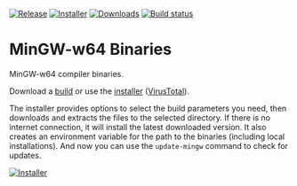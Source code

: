 [![Release](https://img.shields.io/github/v/release/niXman/mingw-builds-binaries)](https://github.com/niXman/mingw-builds-binaries/releases/latest)
[![Installer](https://img.shields.io/badge/installer-v1.4-blue)](https://github.com/KaioHSG/mingw-builds-binaries-installer/tree/installer)
[![Downloads](https://img.shields.io/github/downloads/niXman/mingw-builds-binaries/total)](https://github.com/niXman/mingw-builds-binaries/releases)
[![Build status](https://github.com/niXman/mingw-builds-binaries/actions/workflows/build.yml/badge.svg)](https://github.com/niXman/mingw-builds-binaries/actions/workflows/build.yml)

# MinGW-w64 Binaries

MinGW-w64 compiler binaries.

Download a [build](https://github.com/niXman/mingw-builds-binaries/releases/latest) or use the [installer](https://github.com/KaioHSG/mingw-builds-binaries-installer/archive/refs/heads/installer.zip) ([VirusTotal](https://www.virustotal.com/gui/file/4020622307428badcbc28bc3a991c77341b08844f363f9a3232c312d232a2f7d)).

The installer provides options to select the build parameters you need, then downloads and extracts the files to the selected directory. If there is no internet connection, it will install the latest downloaded version.
It also creates an environment variable for the path to the binaries (including local installations).
And now you can use the `update-mingw` command to check for updates.

[![Installer](https://github.com/user-attachments/assets/c17a1aa3-0e61-41e0-9bb9-ffa9d333af67)](#)


